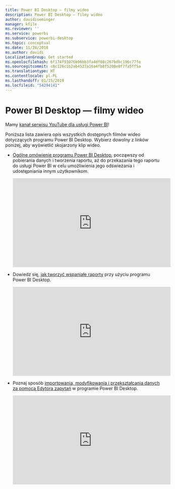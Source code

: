 ```yaml
---
title: Power BI Desktop — filmy wideo
description: Power BI Desktop — filmy wideo
author: davidiseminger
manager: kfile
ms.reviewer: ''
ms.service: powerbi
ms.subservice: powerbi-desktop
ms.topic: conceptual
ms.date: 11/28/2018
ms.author: davidi
LocalizationGroup: Get started
ms.openlocfilehash: 6f174f93976b96bb3fa4df08c267bdbc196c77fe
ms.sourcegitcommit: c8c126c1b2ab4527a16a4fb8f5208e0f7fa5ff5a
ms.translationtype: HT
ms.contentlocale: pl-PL
ms.lasthandoff: 01/15/2019
ms.locfileid: "54294141"
---
```

# <a name="power-bi-desktop-videos"></a>Power BI Desktop — filmy wideo
Mamy [kanał serwisu YouTube dla usługi Power BI](http://www.youtube.com/playlist?list=PL1N57mwBHtN2q1WbU5O29rrn_A0lkVv9p)!

Poniższa lista zawiera opis wszystkich dostępnych filmów wideo dotyczących programu Power BI Desktop. Wybierz dowolny z linków poniżej, aby wyświetlić skojarzony klip wideo.

- [Ogólne omówienie programu Power BI Desktop](https://www.youtube.com/watch?v=Qgam9M8I0xA), począwszy od pobierania danych i tworzenia raportu, aż do przekazania tego raportu do usługi Power BI w celu umożliwienia jego odświeżania i udostępniania innym użytkownikom.  
  
  <iframe width="500" height="281" src="https://www.youtube.com/embed/Qgam9M8I0xA" frameborder="0" allowfullscreen></iframe> 
  
- Dowiedz się, [jak tworzyć wspaniałe raporty](https://www.youtube.com/watch?v=ByIUx-HmQbw) przy użyciu programu Power BI Desktop.
  
  <iframe width="500" height="281" src="https://www.youtube.com/embed/IMAsitQ2cAc" frameborder="0" allowfullscreen></iframe>  
  
- Poznaj sposób [importowania, modyfikowania i przekształcania danych za pomocą Edytora zapytań](https://www.youtube.com/watch?v=ByIUx-HmQbw) w programie Power BI Desktop.
  
  <iframe width="500" height="281" src="https://www.youtube.com/embed/ByIUx-HmQbw" frameborder="0" allowfullscreen></iframe>

